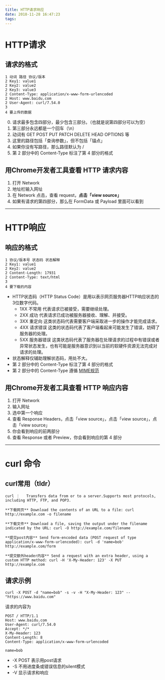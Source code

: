 ```yaml
---
title: HTTP请求响应
date: 2018-11-28 16:47:23
tags:
---
```

# HTTP请求

## 请求的格式

```
1 动词 路径 协议/版本
2 Key1: value1
2 Key2: value2
2 Key3: value3
2 Content-Type: application/x-www-form-urlencoded
2 Host: www.baidu.com
2 User-Agent: curl/7.54.0
3 
4 要上传的数据
```

0. 请求最多包含四部分，最少包含三部分。（也就是说第四部分可以为空）
1. 第三部分永远都是一个回车（\n）
2. 动词有 GET POST PUT PATCH DELETE HEAD OPTIONS 等
3. 这里的路径包括「查询参数」，但不包括「锚点」
4. 如果你没有写路径，那么路径默认为 /
5. 第 2 部分中的 Content-Type 标注了第 4 部分的格式

## 用Chrome开发者工具查看 HTTP 请求内容

1. 打开 Network
2. 地址栏输入网址
3. 在 Network 点击，查看 request，**点击「view source」**
4. 如果有请求的第四部分，那么在 FormData 或 Payload 里面可以看到

---

# HTTP响应

## 响应的格式

```
1 协议/版本号 状态码 状态解释
2 Key1: value1
2 Key2: value2
2 Content-Length: 17931
2 Content-Type: text/html
3
4 要下载的内容
```

* HTTP状态码（HTTP Status Code）是用以表示网页服务器HTTP响应状态的3位数字代码。
   * 1XX 不常用 代表请求已被接受，需要继续处理。
   * 2XX 成功 代表请求已成功被服务器接收、理解、并接受。
   * 3XX 重定向 这类状态码代表需要客户端采取进一步的操作才能完成请求。
   * 4XX 请求错误 这类的状态码代表了客户端看起来可能发生了错误，妨碍了服务器的处理。
   * 5XX 服务器错误 这类状态码代表了服务器在处理请求的过程中有错误或者异常状态发生，也有可能是服务器意识到以当前的软硬件资源无法完成对请求的处理。
* 状态解释仅辅助理解状态码，用处不大。
* 第 2 部分中的 Content-Type 标注了第 4 部分的格式
* 第 2 部分中的 Content-Type 遵循 [MIME规范](https://baike.baidu.com/item/MIME/2900607?fr=aladdin)

## 用Chrome开发者工具查看 HTTP 响应内容

1. 打开 Network
2. 输入网址
3. 选中第一个响应
4. 查看 Response Headers，点击「view source」，点击「view source」，点击「view source」
5. 你会看到响应的前两部分
6. 查看 Response 或者 Preview，你会看到响应的第 4 部分

---

#  curl 命令

## curl常用（tldr）

```
curl ：   Transfers data from or to a server.Supports most protocols, including HTTP, FTP, and POP3.

**下载网页** Download the contents of an URL to a file: curl http://example.com -o filename 

**下载文件** Download a file, saving the output under the filename indicated by the URL: curl -O http://example.com/filename 

**提交post内容** Send form-encoded data (POST request of type application/x-www-form-urlencoded): curl -d 'name=bob' http://example.com/form 

**提交额外header内容** Send a request with an extra header, using a custom HTTP method: curl -H 'X-My-Header: 123' -X PUT http://example.com 
```

## 请求示例

```
curl -X POST -d "name=bob" -s -v -H "X-My-Header: 123" -- "https://www.baidu.com"
```

请求的内容为

```
POST / HTTP/1.1
Host: www.baidu.com
User-Agent: curl/7.54.0
Accept: */*
X-My-Header: 123
Content-Length: 8
Content-Type: application/x-www-form-urlencoded

name=bob
```

* -X POST 表示用post请求
* -S 不用进度条或错误信息的silent模式
* -V 显示请求和响应

